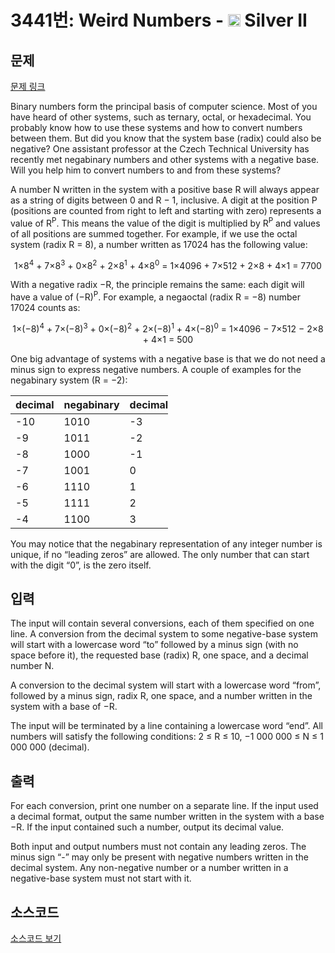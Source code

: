 # 3441번: Weird Numbers - <img src="https://static.solved.ac/tier_small/9.svg" style="height:20px" /> Silver II

<!-- performance -->

<!-- 문제 제출 후 깃허브에 푸시를 했을 때 제출한 코드의 성능이 입력될 공간입니다.-->

<!-- end -->

## 문제

[문제 링크](https://boj.kr/3441)


<p>Binary numbers form the principal basis of computer science. Most of you have heard of other systems, such as ternary, octal, or hexadecimal. You probably know how to use these systems and how to convert numbers between them. But did you know that the system base (radix) could also be negative? One assistant professor at the Czech Technical University has recently met negabinary numbers and other systems with a negative base. Will you help him to convert numbers to and from these systems?</p>

<p>A number N written in the system with a positive base R will always appear as a string of digits between 0 and R − 1, inclusive. A digit at the position P (positions are counted from right to left and starting with zero) represents a value of R<sup>P</sup>. This means the value of the digit is multiplied by R<sup>P</sup> and values of all positions are summed together. For example, if we use the octal system (radix R = 8), a number written as 17024 has the following value:</p>

<p style="text-align:center">1×8<sup>4</sup> + 7×8<sup>3</sup> + 0×8<sup>2</sup> + 2×8<sup>1</sup> + 4×8<sup>0</sup> = 1×4096 + 7×512 + 2×8 + 4×1 = 7700</p>

<p>With a negative radix −R, the principle remains the same: each digit will have a value of (−R)<sup>P</sup>. For example, a negaoctal (radix R = −8) number 17024 counts as:</p>

<p style="text-align:center">1×(−8)<sup>4</sup> + 7×(−8)<sup>3</sup> + 0×(−8)<sup>2</sup> + 2×(−8)<sup>1</sup> + 4×(−8)<sup>0</sup> = 1×4096 − 7×512 − 2×8 + 4×1 = 500</p>

<p>One big advantage of systems with a negative base is that we do not need a minus sign to express negative numbers. A couple of examples for the negabinary system (R = −2):</p>

<table class="table table-bordered" style="width:50%">
<thead>
<tr>
<th>decimal</th>
<th>negabinary</th>
<th>decimal</th>
<th>negabinary</th>
<th>decimal</th>
<th>negabinary</th>
</tr>
</thead>
<tbody>
<tr>
<td>-10</td>
<td>1010</td>
<td>-3</td>
<td>1101</td>
<td>4</td>
<td>100</td>
</tr>
<tr>
<td>-9</td>
<td>1011</td>
<td>-2</td>
<td>10</td>
<td>5</td>
<td>101</td>
</tr>
<tr>
<td>-8</td>
<td>1000</td>
<td>-1</td>
<td>11</td>
<td>6</td>
<td>11010</td>
</tr>
<tr>
<td>-7</td>
<td>1001</td>
<td>0</td>
<td>0</td>
<td>7</td>
<td>11011</td>
</tr>
<tr>
<td>-6</td>
<td>1110</td>
<td>1</td>
<td>1</td>
<td>8</td>
<td>11000</td>
</tr>
<tr>
<td>-5</td>
<td>1111</td>
<td>2</td>
<td>110</td>
<td>9</td>
<td>11001</td>
</tr>
<tr>
<td>-4</td>
<td>1100</td>
<td>3</td>
<td>111</td>
<td>10</td>
<td>11110</td>
</tr>
</tbody>
</table>

<p>You may notice that the negabinary representation of any integer number is unique, if no “leading zeros” are allowed. The only number that can start with the digit “0”, is the zero itself.</p>



## 입력


<p>The input will contain several conversions, each of them specified on one line. A conversion from the decimal system to some negative-base system will start with a lowercase word “to” followed by a minus sign (with no space before it), the requested base (radix) R, one space, and a decimal number N.</p>

<p>A conversion to the decimal system will start with a lowercase word “from”, followed by a minus sign, radix R, one space, and a number written in the system with a base of −R.</p>

<p>The input will be terminated by a line containing a lowercase word “end”. All numbers will satisfy the following conditions: 2 ≤ R ≤ 10, −1 000 000 ≤ N ≤ 1 000 000 (decimal).</p>



## 출력


<p>For each conversion, print one number on a separate line. If the input used a decimal format, output the same number written in the system with a base −R. If the input contained such a number, output its decimal value.</p>

<p>Both input and output numbers must not contain any leading zeros. The minus sign “-” may only be present with negative numbers written in the decimal system. Any non-negative number or a number written in a negative-base system must not start with it.</p>



## 소스코드

[소스코드 보기](Weird%20Numbers.py)